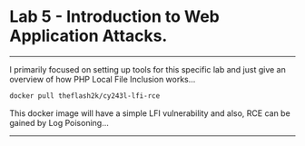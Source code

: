 # Lab 5 - Introduction to Web Application Attacks.

---

I primarily focused on setting up tools for this specific lab and just give an overview of how PHP Local File Inclusion works...

```bash
docker pull theflash2k/cy243l-lfi-rce
```

This docker image will have a simple LFI vulnerability and also, RCE can be gained by Log Poisoning...

---
